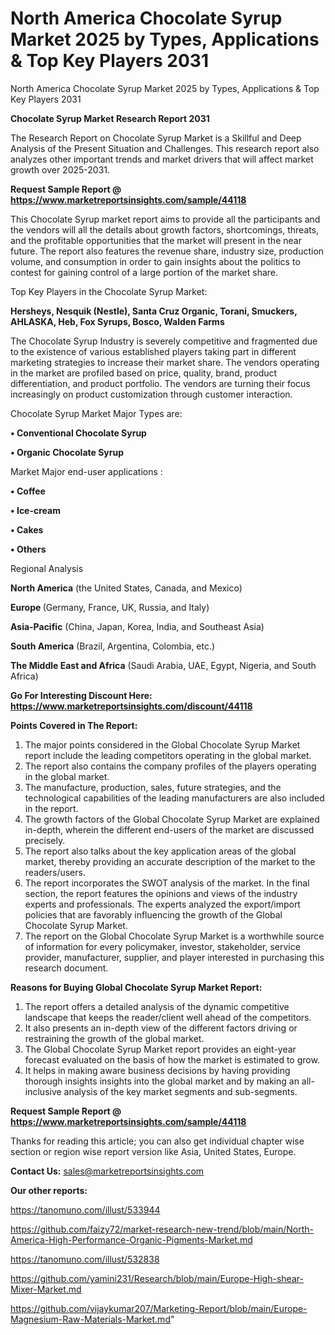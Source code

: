 # North America Chocolate Syrup Market 2025 by Types, Applications & Top Key Players 2031
North America Chocolate Syrup Market 2025 by Types, Applications & Top Key Players 2031

<strong>Chocolate Syrup Market Research Report 2031</strong>

The Research Report on Chocolate Syrup Market is a Skillful and Deep Analysis of the Present Situation and Challenges. This research report also analyzes other important trends and market drivers that will affect market growth over 2025-2031.

<strong>Request Sample Report @ <a href=https://www.marketreportsinsights.com/sample/44118>https://www.marketreportsinsights.com/sample/44118</a></strong>

This Chocolate Syrup market report aims to provide all the participants and the vendors will all the details about growth factors, shortcomings, threats, and the profitable opportunities that the market will present in the near future. The report also features the revenue share, industry size, production volume, and consumption in order to gain insights about the politics to contest for gaining control of a large portion of the market share.

Top Key Players in the Chocolate Syrup Market:

<strong>Hersheys, Nesquik (Nestle), Santa Cruz Organic, Torani, Smuckers, AHLASKA, Heb, Fox Syrups, Bosco, Walden Farms</strong>

The Chocolate Syrup Industry is severely competitive and fragmented due to the existence of various established players taking part in different marketing strategies to increase their market share. The vendors operating in the market are profiled based on price, quality, brand, product differentiation, and product portfolio. The vendors are turning their focus increasingly on product customization through customer interaction.

Chocolate Syrup Market Major Types are:

<strong>•  Conventional Chocolate Syrup

•  Organic Chocolate Syrup</strong>

Market Major end-user applications :

<strong>•  Coffee

•  Ice-cream

•  Cakes

•  Others</strong>

Regional Analysis

</u><strong><b>North America</b></strong> (the United States, Canada, and Mexico)

<strong><b>Europe </b></strong>(Germany, France, UK, Russia, and Italy)

<strong><b>Asia-Pacific</b></strong> (China, Japan, Korea, India, and Southeast Asia)

<strong><b>South America</b></strong> (Brazil, Argentina, Colombia, etc.)

<strong><b>The Middle East and Africa</b></strong> (Saudi Arabia, UAE, Egypt, Nigeria, and South Africa)

<strong>Go For Interesting Discount Here: <a href=https://www.marketreportsinsights.com/discount/44118>https://www.marketreportsinsights.com/discount/44118</a></strong>

<strong>Points Covered in The Report:</strong>
<ol>
  <li>The major points considered in the Global Chocolate Syrup Market report include the leading competitors operating in the global market.</li>
  <li>The report also contains the company profiles of the players operating in the global market.</li>
  <li>The manufacture, production, sales, future strategies, and the technological capabilities of the leading manufacturers are also included in the report.</li>
  <li>The growth factors of the Global Chocolate Syrup Market are explained in-depth, wherein the different end-users of the market are discussed precisely.</li>
  <li>The report also talks about the key application areas of the global market, thereby providing an accurate description of the market to the readers/users.</li>
  <li>The report incorporates the SWOT analysis of the market. In the final section, the report features the opinions and views of the industry experts and professionals. The experts analyzed the export/import policies that are favorably influencing the growth of the Global Chocolate Syrup Market.</li>
  <li>The report on the Global Chocolate Syrup Market is a worthwhile source of information for every policymaker, investor, stakeholder, service provider, manufacturer, supplier, and player interested in purchasing this research document.</li>
</ol>
<strong>Reasons for Buying Global Chocolate Syrup Market Report:</strong>

<ol>
  <li>The report offers a detailed analysis of the dynamic competitive landscape that keeps the reader/client well ahead of the competitors.</li>
  <li>It also presents an in-depth view of the different factors driving or restraining the growth of the global market.</li>
  <li>The Global Chocolate Syrup Market report provides an eight-year forecast evaluated on the basis of how the market is estimated to grow.</li>
  <li>It helps in making aware business decisions by having providing thorough insights insights into the global market and by making an all-inclusive analysis of the key market segments and sub-segments.</li>
</ol>
<strong>Request Sample Report @ <a href=https://www.marketreportsinsights.com/sample/44118>https://www.marketreportsinsights.com/sample/44118</a></strong>


Thanks for reading this article; you can also get individual chapter wise section or region wise report version like Asia, United States, Europe.

<strong>Contact Us:</strong>
sales@marketreportsinsights.com

<strong>Our other reports:</strong>

<a href=https://tanomuno.com/illust/533944>https://tanomuno.com/illust/533944</a>

<a href=https://github.com/faizy72/market-research-new-trend/blob/main/North-America-High-Performance-Organic-Pigments-Market.md>https://github.com/faizy72/market-research-new-trend/blob/main/North-America-High-Performance-Organic-Pigments-Market.md</a>

<a href=https://tanomuno.com/illust/532838>https://tanomuno.com/illust/532838</a>

<a href=https://github.com/yamini231/Research/blob/main/Europe-High-shear-Mixer-Market.md>https://github.com/yamini231/Research/blob/main/Europe-High-shear-Mixer-Market.md</a>

<a href=https://github.com/vijaykumar207/Marketing-Report/blob/main/Europe-Magnesium-Raw-Materials-Market.md>https://github.com/vijaykumar207/Marketing-Report/blob/main/Europe-Magnesium-Raw-Materials-Market.md</a>"

